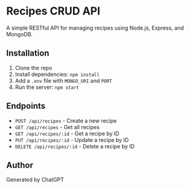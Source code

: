 # Recipes CRUD API

A simple RESTful API for managing recipes using Node.js, Express, and MongoDB.

## Installation

1. Clone the repo
2. Install dependencies: `npm install`
3. Add a `.env` file with `MONGO_URI` and `PORT`
4. Run the server: `npm start`

## Endpoints

- `POST /api/recipes` - Create a new recipe
- `GET /api/recipes` - Get all recipes
- `GET /api/recipes/:id` - Get a recipe by ID
- `PUT /api/recipes/:id` - Update a recipe by ID
- `DELETE /api/recipes/:id` - Delete a recipe by ID

## Author
Generated by ChatGPT
